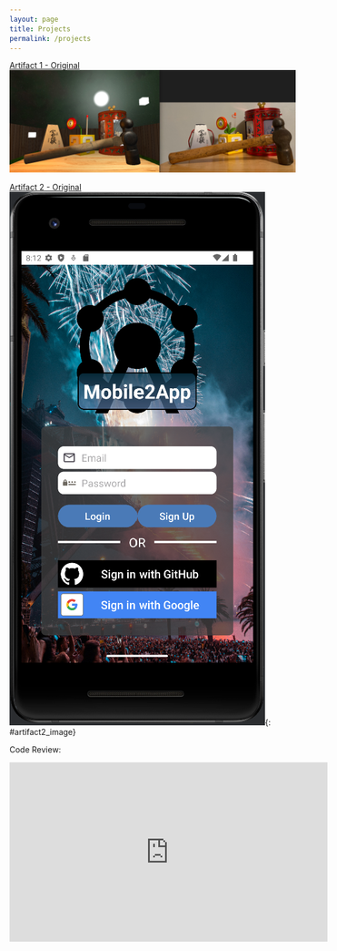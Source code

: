 ```yaml
---
layout: page
title: Projects
permalink: /projects
---
```


[Artifact 1 - Original](https://github.com/mmgagujas/CS330-OpenGL-Project)
![OpenGL Project](assets/image/Artifact1.png)

[Artifact 2 - Original](https://github.com/mmgagujas/CS360-AndroidProject)
![Android Studio App](assets/image/Artifact2.png){: #artifact2_image}

Code Review:
<iframe width="560" height="315" src="https://www.youtube.com/embed/ugIOkxuWH98?si=3a-c19s6jvQHzZof" title="YouTube video player" frameborder="0" allow="accelerometer; autoplay; clipboard-write; encrypted-media; gyroscope; picture-in-picture; web-share" referrerpolicy="strict-origin-when-cross-origin" allowfullscreen></iframe>